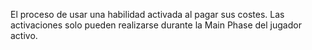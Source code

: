 El proceso de usar una habilidad activada al pagar sus costes. Las activaciones solo pueden realizarse durante la Main Phase del jugador activo.